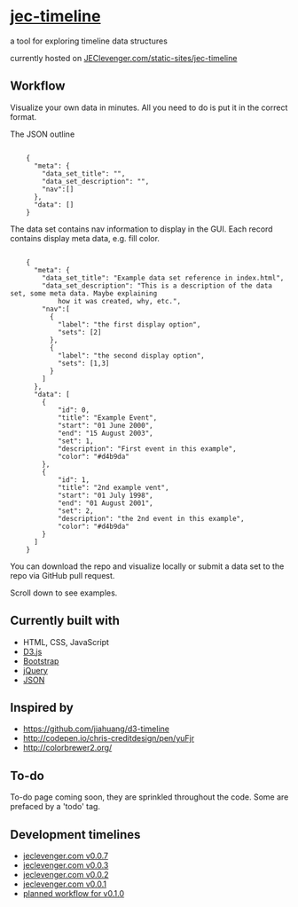 <hosting test>
<hosting test2>
<h1><a href="http://www.jeclevenger.com/static-site/jec-timeline/" style="color: inherit;">jec-timeline</a></h1>
<p>a tool for exploring timeline data structures</p>
<p>currently hosted on <a href="http://www.jeclevenger.com/static-sites/jec-timeline/">JEClevenger.com/static-sites/jec-timeline</a></p>
<h2 class="guiheader">Workflow</h2>
<p>Visualize your own data in minutes. All you need to do is put it in the correct format.</p>
<p>The JSON outline</p>
<pre><code>
    {
      "meta": {
        "data_set_title": "",
        "data_set_description": "",
        "nav":[]
      },
      "data": []
    }
</code></pre>
<p>The data set contains nav information to display in the GUI. Each record contains display meta data, e.g. fill color.</p>
<pre><code>
    {
      "meta": {
        "data_set_title": "Example data set reference in index.html",
        "data_set_description": "This is a description of the data set, some meta data. Maybe explaining
            how it was created, why, etc.",
        "nav":[
          {
            "label": "the first display option",
            "sets": [2]
          },
          {
            "label": "the second display option",
            "sets": [1,3]
          }
        ]
      },
      "data": [
        {
            "id": 0,
            "title": "Example Event",
            "start": "01 June 2000",
            "end": "15 August 2003",
            "set": 1,
            "description": "First event in this example",
            "color": "#d4b9da"
        },
        {
            "id": 1,
            "title": "2nd example vent",
            "start": "01 July 1998",
            "end": "01 August 2001",
            "set": 2,
            "description": "the 2nd event in this example",
            "color": "#d4b9da"
        }
      ]
    }
</code></pre>
<p>You can download the repo and visualize locally or submit a data set to the repo via GitHub pull request.</p>
<p>Scroll down to see examples.</p>
<h2 class="guiheader">Currently built with</h2>
<ul>
    <li>HTML, CSS, JavaScript</li>
    <li>
        <a href="https://d3js.org/">D3.js</a>
    </li>
    <li>
        <a href="http://getbootstrap.com/">Bootstrap</a>
    </li>
    <li>
        <a href="https://jquery.com/">jQuery</a>
    </li>
    <li>
        <a href="http://www.json.org/">JSON</a>
    </li>
</ul>
<h2 class="guiheader">Inspired by</h2>
<ul>
    <li>
        <a href="https://github.com/jiahuang/d3-timeline">https://github.com/jiahuang/d3-timeline</a>
    </li>
    <li>
        <a href="http://codepen.io/chris-creditdesign/pen/yuFjr">http://codepen.io/chris-creditdesign/pen/yuFjr</a>
    </li>
    <li>
        <a href="http://colorbrewer2.org/">http://colorbrewer2.org/</a>
    </li>
</ul>
<h2 class="guiheader">To-do</h2>
<p>To-do page coming soon, they are sprinkled throughout the code. Some are prefaced by a 'todo' tag.</p>
<h2 class="guiheader">Development timelines</h2>
<ul>
    <li>
        <a href="datnewnew.html">jeclevenger.com v0.0.7</a>
    </li>
    <li>
        <a href="jeclevenger.html">jeclevenger.com v0.0.3</a>
    </li>
    <li>
        <a href="jeclevenger-old.html">jeclevenger.com v0.0.2</a>
    </li>
    <li>
        <a href="original.html">jeclevenger.com v0.0.1</a>
    </li>
    <li>
        <a href="plannedworkflow.html">planned workflow for v0.1.0</a>
    </li>
</ul>